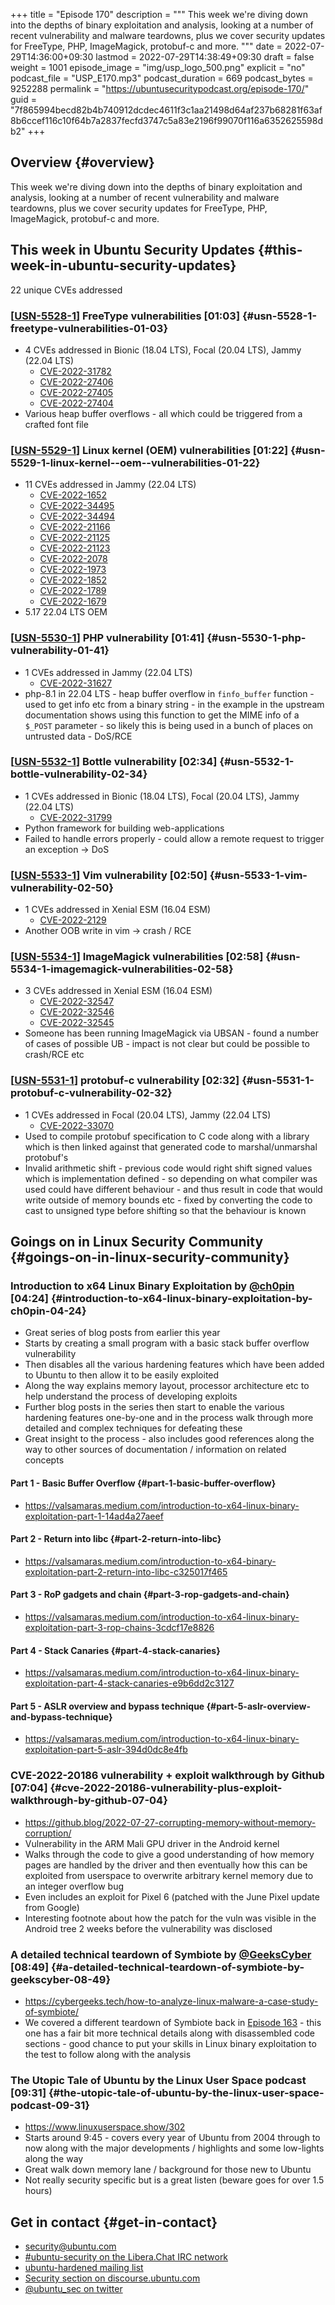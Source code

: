 +++
title = "Episode 170"
description = """
  This week we're diving down into the depths of binary exploitation and
  analysis, looking at a number of recent vulnerability and malware
  teardowns, plus we cover security updates for FreeType, PHP, ImageMagick,
  protobuf-c and more.
  """
date = 2022-07-29T14:36:00+09:30
lastmod = 2022-07-29T14:38:49+09:30
draft = false
weight = 1001
episode_image = "img/usp_logo_500.png"
explicit = "no"
podcast_file = "USP_E170.mp3"
podcast_duration = 669
podcast_bytes = 9252288
permalink = "https://ubuntusecuritypodcast.org/episode-170/"
guid = "7f865994becd82b4b740912dcdec4611f3c1aa21498d64af237b68281f63af8b6ccef116c10f64b7a2837fecfd3747c5a83e2196f99070f116a6352625598db2"
+++

## Overview {#overview}

This week we're diving down into the depths of binary exploitation and
analysis, looking at a number of recent vulnerability and malware
teardowns, plus we cover security updates for FreeType, PHP, ImageMagick,
protobuf-c and more.


## This week in Ubuntu Security Updates {#this-week-in-ubuntu-security-updates}

22 unique CVEs addressed


### [[USN-5528-1](https://ubuntu.com/security/notices/USN-5528-1)] FreeType vulnerabilities [01:03] {#usn-5528-1-freetype-vulnerabilities-01-03}

-   4 CVEs addressed in Bionic (18.04 LTS), Focal (20.04 LTS), Jammy (22.04 LTS)
    -   [CVE-2022-31782](https://ubuntu.com/security/CVE-2022-31782) <!-- medium -->
    -   [CVE-2022-27406](https://ubuntu.com/security/CVE-2022-27406) <!-- low -->
    -   [CVE-2022-27405](https://ubuntu.com/security/CVE-2022-27405) <!-- low -->
    -   [CVE-2022-27404](https://ubuntu.com/security/CVE-2022-27404) <!-- medium -->
-   Various heap buffer overflows - all which could be triggered from a
    crafted font file


### [[USN-5529-1](https://ubuntu.com/security/notices/USN-5529-1)] Linux kernel (OEM) vulnerabilities [01:22] {#usn-5529-1-linux-kernel--oem--vulnerabilities-01-22}

-   11 CVEs addressed in Jammy (22.04 LTS)
    -   [CVE-2022-1652](https://ubuntu.com/security/CVE-2022-1652) <!-- medium -->
    -   [CVE-2022-34495](https://ubuntu.com/security/CVE-2022-34495) <!-- medium -->
    -   [CVE-2022-34494](https://ubuntu.com/security/CVE-2022-34494) <!-- medium -->
    -   [CVE-2022-21166](https://ubuntu.com/security/CVE-2022-21166) <!-- medium -->
    -   [CVE-2022-21125](https://ubuntu.com/security/CVE-2022-21125) <!-- medium -->
    -   [CVE-2022-21123](https://ubuntu.com/security/CVE-2022-21123) <!-- medium -->
    -   [CVE-2022-2078](https://ubuntu.com/security/CVE-2022-2078) <!-- medium -->
    -   [CVE-2022-1973](https://ubuntu.com/security/CVE-2022-1973) <!-- medium -->
    -   [CVE-2022-1852](https://ubuntu.com/security/CVE-2022-1852) <!-- medium -->
    -   [CVE-2022-1789](https://ubuntu.com/security/CVE-2022-1789) <!-- medium -->
    -   [CVE-2022-1679](https://ubuntu.com/security/CVE-2022-1679) <!-- medium -->
-   5.17 22.04 LTS OEM


### [[USN-5530-1](https://ubuntu.com/security/notices/USN-5530-1)] PHP vulnerability [01:41] {#usn-5530-1-php-vulnerability-01-41}

-   1 CVEs addressed in Jammy (22.04 LTS)
    -   [CVE-2022-31627](https://ubuntu.com/security/CVE-2022-31627) <!-- medium -->
-   php-8.1 in 22.04 LTS - heap buffer overflow in `finfo_buffer` function -
    used to get info etc from a binary string - in the example in the
    upstream documentation shows using this function to get the MIME info of
    a `$_POST` parameter - so likely this is being used in a bunch of places on
    untrusted data - DoS/RCE


### [[USN-5532-1](https://ubuntu.com/security/notices/USN-5532-1)] Bottle vulnerability [02:34] {#usn-5532-1-bottle-vulnerability-02-34}

-   1 CVEs addressed in Bionic (18.04 LTS), Focal (20.04 LTS), Jammy (22.04 LTS)
    -   [CVE-2022-31799](https://ubuntu.com/security/CVE-2022-31799) <!-- medium -->
-   Python framework for building web-applications
-   Failed to handle errors properly - could allow a remote request to
    trigger an exception -&gt; DoS


### [[USN-5533-1](https://ubuntu.com/security/notices/USN-5533-1)] Vim vulnerability [02:50] {#usn-5533-1-vim-vulnerability-02-50}

-   1 CVEs addressed in Xenial ESM (16.04 ESM)
    -   [CVE-2022-2129](https://ubuntu.com/security/CVE-2022-2129) <!-- low -->
-   Another OOB write in vim -&gt; crash / RCE


### [[USN-5534-1](https://ubuntu.com/security/notices/USN-5534-1)] ImageMagick vulnerabilities [02:58] {#usn-5534-1-imagemagick-vulnerabilities-02-58}

-   3 CVEs addressed in Xenial ESM (16.04 ESM)
    -   [CVE-2022-32547](https://ubuntu.com/security/CVE-2022-32547) <!-- medium -->
    -   [CVE-2022-32546](https://ubuntu.com/security/CVE-2022-32546) <!-- medium -->
    -   [CVE-2022-32545](https://ubuntu.com/security/CVE-2022-32545) <!-- medium -->
-   Someone has been running ImageMagick via UBSAN - found a number of cases
    of possible UB - impact is not clear but could be possible to crash/RCE
    etc


### [[USN-5531-1](https://ubuntu.com/security/notices/USN-5531-1)] protobuf-c vulnerability [02:32] {#usn-5531-1-protobuf-c-vulnerability-02-32}

-   1 CVEs addressed in Focal (20.04 LTS), Jammy (22.04 LTS)
    -   [CVE-2022-33070](https://ubuntu.com/security/CVE-2022-33070) <!-- medium -->
-   Used to compile protobuf specification to C code along with a library
    which is then linked against that generated code to marshal/unmarshal
    protobuf's
-   Invalid arithmetic shift - previous code would right shift signed values
    which is implementation defined - so depending on what compiler was used
    could have different behaviour - and thus result in code that would write
    outside of memory bounds etc - fixed by converting the code to cast to
    unsigned type before shifting so that the behaviour is known


## Goings on in Linux Security Community {#goings-on-in-linux-security-community}


### Introduction to x64 Linux Binary Exploitation by [@ch0pin](https://twitter.com/ch0pin) [04:24] {#introduction-to-x64-linux-binary-exploitation-by-ch0pin-04-24}

-   Great series of blog posts from earlier this year
-   Starts by creating a small program with a basic stack buffer overflow
    vulnerability
-   Then disables all the various hardening features which have been added to
    Ubuntu to then allow it to be easily exploited
-   Along the way explains memory layout, processor architecture etc to help
    understand the process of developing exploits
-   Further blog posts in the series then start to enable the various
    hardening features one-by-one and in the process walk through more
    detailed and complex techniques for defeating these
-   Great insight to the process - also includes good references along the
    way to other sources of documentation / information on related concepts


#### Part 1 - Basic Buffer Overflow {#part-1-basic-buffer-overflow}

-   <https://valsamaras.medium.com/introduction-to-x64-linux-binary-exploitation-part-1-14ad4a27aeef>


#### Part 2 - Return into libc {#part-2-return-into-libc}

-   <https://valsamaras.medium.com/introduction-to-x64-binary-exploitation-part-2-return-into-libc-c325017f465>


#### Part 3 - RoP gadgets and chain {#part-3-rop-gadgets-and-chain}

-   <https://valsamaras.medium.com/introduction-to-x64-linux-binary-exploitation-part-3-rop-chains-3cdcf17e8826>


#### Part 4 - Stack Canaries {#part-4-stack-canaries}

-   <https://valsamaras.medium.com/introduction-to-x64-linux-binary-exploitation-part-4-stack-canaries-e9b6dd2c3127>


#### Part 5 - ASLR overview and bypass technique {#part-5-aslr-overview-and-bypass-technique}

-   <https://valsamaras.medium.com/introduction-to-x64-linux-binary-exploitation-part-5-aslr-394d0dc8e4fb>


### CVE-2022-20186 vulnerability + exploit walkthrough by Github [07:04] {#cve-2022-20186-vulnerability-plus-exploit-walkthrough-by-github-07-04}

-   <https://github.blog/2022-07-27-corrupting-memory-without-memory-corruption/>
-   Vulnerability in the ARM Mali GPU driver in the Android kernel
-   Walks through the code to give a good understanding of how memory pages
    are handled by the driver and then eventually how this can be exploited
    from userspace to overwrite arbitrary kernel memory due to an integer
    overflow bug
-   Even includes an exploit for Pixel 6 (patched with the June Pixel update
    from Google)
-   Interesting footnote about how the patch for the vuln was visible in the
    Android tree 2 weeks before the vulnerability was disclosed


### A detailed technical teardown of Symbiote by [@GeeksCyber](https://twitter.com/GeeksCyber) [08:49] {#a-detailed-technical-teardown-of-symbiote-by-geekscyber-08-49}

-   <https://cybergeeks.tech/how-to-analyze-linux-malware-a-case-study-of-symbiote/>
-   We covered a different teardown of Symbiote back in [Episode 163](https://ubuntusecuritypodcast.org/episode-163/) - this
    one has a fair bit more technical details along with disassembled code
    sections - good chance to put your skills in Linux binary exploitation to
    the test to follow along with the analysis


### The Utopic Tale of Ubuntu by the Linux User Space podcast [09:31] {#the-utopic-tale-of-ubuntu-by-the-linux-user-space-podcast-09-31}

-   <https://www.linuxuserspace.show/302>
-   Starts around 9:45 - covers every year of Ubuntu from 2004 through to now
    along with the major developments / highlights and some low-lights along
    the way
-   Great walk down memory lane / background for those new to Ubuntu
-   Not really security specific but is a great listen (beware goes for over
    1.5 hours)


## Get in contact {#get-in-contact}

-   [security@ubuntu.com](mailto:security@ubuntu.com)
-   [#ubuntu-security on the Libera.Chat IRC network](https://libera.chat)
-   [ubuntu-hardened mailing list](https://lists.ubuntu.com/mailman/listinfo/ubuntu-hardened)
-   [Security section on discourse.ubuntu.com](https://discourse.ubuntu.com/c/security)
-   [@ubuntu_sec on twitter](https://twitter.com/ubuntu_sec)
